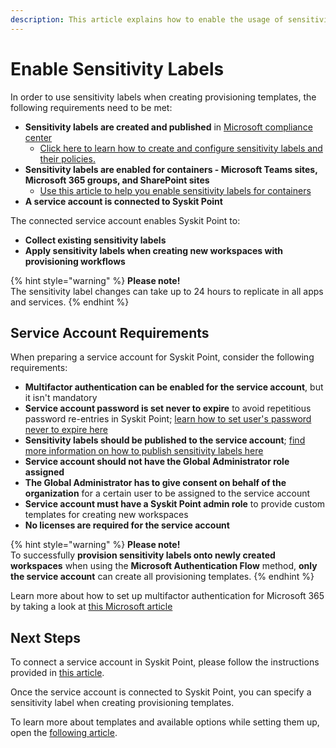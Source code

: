 ```yaml
---
description: This article explains how to enable the usage of sensitivity labels within Syskit Point.
---
```


# Enable Sensitivity Labels

In order to use sensitivity labels when creating provisioning templates, the following requirements need to be met:
* **Sensitivity labels are created and published** in [Microsoft compliance center](https://compliance.microsoft.com/informationprotection?viewid=sensitivitylabels)
  * [Click here to learn how to create and configure sensitivity labels and their policies.](https://docs.microsoft.com/en-us/microsoft-365/compliance/create-sensitivity-labels?view=o365-worldwide)
* **Sensitivity labels are enabled for containers - Microsoft Teams sites, Microsoft 365 groups, and SharePoint sites**
  * [Use this article to help you enable sensitivity labels for containers](https://docs.microsoft.com/en-us/microsoft-365/compliance/sensitivity-labels-teams-groups-sites?view=o365-worldwide#enable-this-preview-and-synchronize-labels)
* **A service account is connected to Syskit Point**

The connected service account enables Syskit Point to:
* **Collect existing sensitivity labels**
* **Apply sensitivity labels when creating new workspaces with provisioning workflows**

{% hint style="warning" %}
**Please note!**  
The sensitivity label changes can take up to 24 hours to replicate in all apps and services.
{% endhint %}

## Service Account Requirements
When preparing a service account for Syskit Point, consider the following requirements:

* **Multifactor authentication can be enabled for the service account**, but it isn't mandatory
* **Service account password is set never to expire** to avoid repetitious password re-entries in Syskit Point; [learn how to set user's password never to expire here](https://docs.microsoft.com/en-us/microsoft-365/admin/add-users/set-password-to-never-expire?view=o365-worldwide#set-a-password-to-never-expire) 
* **Sensitivity labels should be published to the service account**; [find more information on how to publish sensitivity labels here](https://docs.microsoft.com/en-us/microsoft-365/compliance/create-sensitivity-labels?view=o365-worldwide#publish-sensitivity-labels-by-creating-a-label-policy)
* **Service account should not have the Global Administrator role assigned**
* **The Global Administrator has to give consent on behalf of the organization** for a certain user to be assigned to the service account
* **Service account must have a Syskit Point admin role** to provide custom templates for creating new workspaces
* **No licenses are required for the service account**


{% hint style="warning" %}
**Please note!**  
To successfully **provision sensitivity labels onto newly created workspaces** when using the **Microsoft Authentication Flow** method, **only the service account** can create all provisioning templates.
{% endhint %}

Learn more about how to set up multifactor authentication for Microsoft 365 by taking a look at [this Microsoft article](https://learn.microsoft.com/en-us/microsoft-365/admin/security-and-compliance/set-up-multi-factor-authentication?view=o365-worldwide)

## Next Steps

To connect a service account in Syskit Point, please follow the instructions provided in [this article](../../configuration/connect-service-account.md ).

Once the service account is connected to Syskit Point, you can specify a sensitivity label when creating provisioning templates.

To learn more about templates and available options while setting them up, open the [following article](templates.md).
